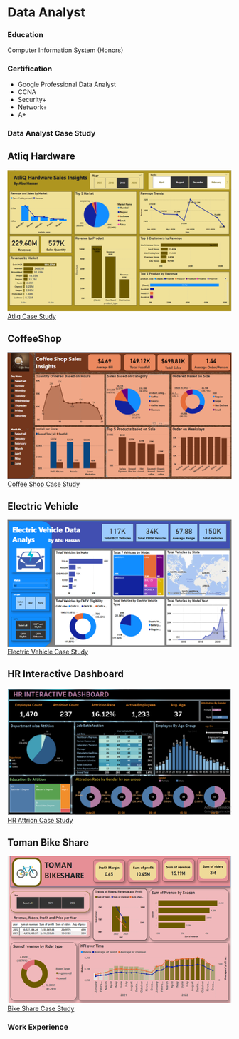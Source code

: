 # Data Analyst

### Education
Computer Information System (Honors)

### Certification
- Google Professional Data Analyst
- CCNA
- Security+
- Network+
- A+

### Data Analyst Case Study
## Atliq Hardware
![EEG_Band_Discovery](/Picture/Atliq_Hardware.png)
[Atliq Case Study](/AtliqHardware.docx)
## CoffeeShop
  ![EEG_Band_Discovery](/Picture/Coffee_Shop.png)
  [Coffee Shop Case Study](/CoffeeShop.docx)
## Electric Vehicle
  ![EEG_Band_Discovery](/Picture/EV_Vehicle.png)
  [Electric Vehicle Case Study](/ElectricVehicle.docx)  
## HR Interactive Dashboard
  ![EEG_Band_Discovery](/Picture/HR_Dashboard.png)
  [HR Attrion Case Study](/HRdashboard.docx)
## Toman Bike Share
  ![EEG_Band_Discovery](/Picture/Bike_Share.png)
  [Bike Share Case Study](/TomanBikeShare.docx)
### Work Experience


